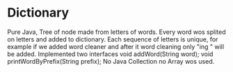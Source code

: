 # Dictionary
Pure Java, Tree of node made from letters of words. Every word wos splited on letters and added to dictionary.
Each sequence of letters is unique, for example if we added word cleaner and after it word cleaning only "ing " will be added.
Implemented two interfaces  void addWord(String word); void printWordByPrefix(String prefix);
No Java Collection no Array wos used.
